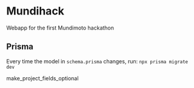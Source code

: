 # Mundihack

Webapp for the first Mundimoto hackathon

## Prisma

Every time the model in `schema.prisma` changes, run:
`npx prisma migrate dev`

make_project_fields_optional
